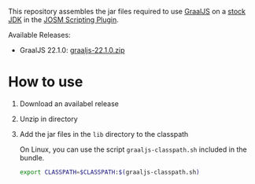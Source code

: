 This repository assembles the jar files required to use [GraalJS][graaljs] on a [stock JDK][graaljs-on-stock-jdk] in the [JOSM Scripting Plugin][scripting-plugin].

Available Releases:

*  GraalJS 22.1.0: [graaljs-22.1.0.zip](https://github.com/Gubaer/josm-scripting-plugin-graaljs/releases/download/22.1.0/graaljs-22.1.0.zip)


# How to use

1. Download an availabel release

2. Unzip in directory

3. Add the jar files in the `lib` directory to the classpath

   On Linux, you can use the script `graaljs-classpath.sh` included in the bundle.

   ```bash
   export CLASSPATH=$CLASSPATH:$(graaljs-classpath.sh)
   ```


[scripting-plugin]:https://gubaer.github.io/josm-scripting-plugin/
[graaljs]:https://github.com/oracle/graaljs
[graaljs-on-stock-jdk]:https://www.graalvm.org/22.1/reference-manual/js/RunOnJDK/